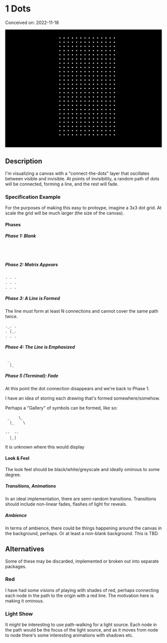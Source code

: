 # 1 Dots

Conceived on: 2022-11-18

![demo](demo.gif)

## Description

I'm visualizing a canvas with a "connect-the-dots" layer that oscillates between
visible and invisible. At points of invisibility, a random path of dots will be
connected, forming a line, and the rest will fade.

### Specification Example

For the purposes of making this easy to protoype, imagine a 3x3 dot grid. At
scale the grid will be much larger (the size of the canvas).

#### Phases

##### Phase 1: Blank

```text



```

##### Phase 2: Matrix Appears

```text
. . .
. . .
. . .
```

##### Phase 3: A Line is Formed

The line must form at least N connections and cannot cover the same path twice.

```text
._. .
. |_.
. . .
```

##### Phase 4: The Line is Emphasized

```text
 _
  |_
```

##### Phase 5 (Terminal): Fade

At this point the dot connection disappears and we're back to Phase 1.

I have an idea of storing each drawing that's formed somewhere/somehow.

Perhaps a "Gallery" of symbols can be formed, like so:

```text
 _    \_
  |_    \

--  --
  |_|
```

It is unknown where this would display

#### Look & Feel

The look feel should be black/white/greyscale and ideally ominous to some
degree.

##### Transitions, Animations

In an ideal implementation, there are semi-random transitions. Transitions
should include non-linear fades, flashes of light for reveals.

##### Ambience

In terms of ambience, there could be things happening around the canvas in the
background, perhaps. Or at least a non-blank background. This is TBD.

## Alternatives

Some of these may be discarded, implemented or broken out into separate
packages.

### Red

I have had some visions of playing with shades of red, perhaps connecting each
node in the path to the origin with a red line. The motivation here is making it
ominous.

### Light Show

It might be interesting to use path-walking for a light source. Each node in the
path would be the focus of the light source, and as it moves from node to node
there's some interesting animations with shadows etc.
